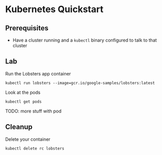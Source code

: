# Kubernetes Quickstart

## Prerequisites

* Have a cluster running and a `kubectl` binary configured to talk to
  that cluster

## Lab

Run the Lobsters app container

<!-- dont-START bash -->
```
kubectl run lobsters --image=gcr.io/google-samples/lobsters:latest
```
<!-- dont-END bash -->

<!-- Test this in the meantime START bash
kubectl run nginx --image=nginx
  END bash -->

Look at the pods
<!-- START bash -->
```
kubectl get pods
```
<!-- END bash -->

TODO: more stuff with pod

## Cleanup

Delete your container

<!-- dont-START bash -->
```
kubectl delete rc lobsters
```
<!-- dont-END bash -->
<!-- Test this in the meantime START bash
kubectl delete rc nginx
  END bash -->

